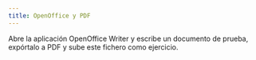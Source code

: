```yaml
---
title: OpenOffice y PDF
---
```


Abre la aplicación OpenOffice Writer y escribe un documento de prueba, expórtalo a PDF y sube este fichero como ejercicio.
